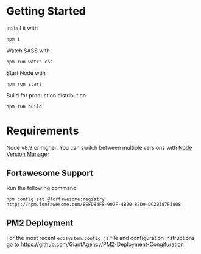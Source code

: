 # Getting Started
Install it with
```
npm i
```

Watch SASS with
```
npm run watch-css
```

Start Node wtih
```
npm run start
```

Build for production distribution
```
npm run build
```

# Requirements
Node v8.9 or higher. You can switch between multiple versions with [Node Version Manager](https://github.com/creationix/nvm)

## Fortawesome Support
Run the following command
```
npm config set @fortawesome:registry https://npm.fontawesome.com/EEFD84F8-907F-4B20-82D9-DC20387F3808
```
## PM2 Deployment
For the most recent `ecosystem.config.js` file and configuration instructions go to https://github.com/GiantAgency/PM2-Deployment-Congifuration
